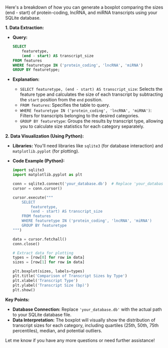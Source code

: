 Here's a breakdown of how you can generate a boxplot comparing the sizes (end - start) of protein-coding, lncRNA, and miRNA transcripts using your SQLite database.

**1. Data Extraction:**

   * **Query:**

     ```sql
     SELECT 
         featuretype,
         (end - start) AS transcript_size
     FROM features
     WHERE featuretype IN ('protein_coding', 'lncRNA', 'miRNA')
     GROUP BY featuretype;
     ```

   * **Explanation:**
      * `SELECT featuretype, (end - start) AS transcript_size`:  Selects the feature type and calculates the size of each transcript by subtracting the `start` position from the `end` position.
      * `FROM features`: Specifies the table to query.
      * `WHERE featuretype IN ('protein_coding', 'lncRNA', 'miRNA')`: Filters for transcripts belonging to the desired categories.
      * `GROUP BY featuretype`: Groups the results by transcript type, allowing you to calculate size statistics for each category separately.

**2. Data Visualization (Using Python):**

   * **Libraries:** You'll need libraries like `sqlite3` (for database interaction) and `matplotlib.pyplot` (for plotting).
   * **Code Example (Python):**

     ```python
     import sqlite3
     import matplotlib.pyplot as plt

     conn = sqlite3.connect('your_database.db')  # Replace 'your_database.db' with your database file
     cursor = conn.cursor()

     cursor.execute("""
         SELECT 
             featuretype,
             (end - start) AS transcript_size
         FROM features
         WHERE featuretype IN ('protein_coding', 'lncRNA', 'miRNA')
         GROUP BY featuretype
     """)

     data = cursor.fetchall()
     conn.close()

     # Extract data for plotting
     types = [row[0] for row in data]
     sizes = [row[1] for row in data]

     plt.boxplot(sizes, labels=types)
     plt.title('Comparison of Transcript Sizes by Type')
     plt.xlabel('Transcript Type')
     plt.ylabel('Transcript Size (bp)')
     plt.show() 
     ```

**Key Points:**

* **Database Connection:** Replace `'your_database.db'` with the actual path to your SQLite database file.
* **Data Interpretation:** The boxplot will visually show the distribution of transcript sizes for each category, including quartiles (25th, 50th, 75th percentiles), median, and potential outliers.



Let me know if you have any more questions or need further assistance!